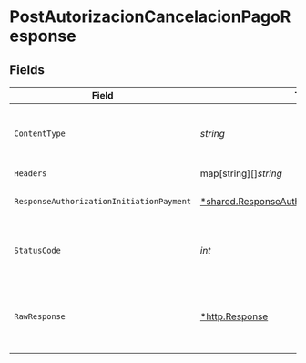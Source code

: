 # PostAutorizacionCancelacionPagoResponse


## Fields

| Field                                                                                                                  | Type                                                                                                                   | Required                                                                                                               | Description                                                                                                            |
| ---------------------------------------------------------------------------------------------------------------------- | ---------------------------------------------------------------------------------------------------------------------- | ---------------------------------------------------------------------------------------------------------------------- | ---------------------------------------------------------------------------------------------------------------------- |
| `ContentType`                                                                                                          | *string*                                                                                                               | :heavy_check_mark:                                                                                                     | HTTP response content type for this operation                                                                          |
| `Headers`                                                                                                              | map[string][]*string*                                                                                                  | :heavy_check_mark:                                                                                                     | N/A                                                                                                                    |
| `ResponseAuthorizationInitiationPayment`                                                                               | [*shared.ResponseAuthorizationInitiationPayment](../../../pkg/models/shared/responseauthorizationinitiationpayment.md) | :heavy_minus_sign:                                                                                                     | HTTP/1.1 201 Created                                                                                                   |
| `StatusCode`                                                                                                           | *int*                                                                                                                  | :heavy_check_mark:                                                                                                     | HTTP response status code for this operation                                                                           |
| `RawResponse`                                                                                                          | [*http.Response](https://pkg.go.dev/net/http#Response)                                                                 | :heavy_check_mark:                                                                                                     | Raw HTTP response; suitable for custom response parsing                                                                |